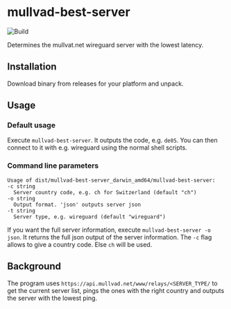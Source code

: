 # mullvad-best-server
![Build](https://github.com/bastiandoetsch/mullvad-best-server/actions/workflows/go.yml/badge.svg)

Determines the mullvat.net wireguard server with the lowest latency. 

## Installation

Download binary from releases for your platform and unpack.

## Usage
### Default usage
Execute `mullvad-best-server`. It outputs the code, e.g. `de05`. You can then connect to it with e.g. wireguard using the normal shell scripts.

### Command line parameters

```angular2html
Usage of dist/mullvad-best-server_darwin_amd64/mullvad-best-server:
-c string
  Server country code, e.g. ch for Switzerland (default "ch")
-o string
  Output format. 'json' outputs server json
-t string
  Server type, e.g. wireguard (default "wireguard")
```

If you want the full server information, execute `mullvad-best-server -o json`. It returns the full json output  of the server information.
The `-c` flag allows to give a country code. Else `ch` will be used.


## Background
The program uses `https://api.mullvad.net/www/relays/<SERVER_TYPE/` to get the current server list, pings the ones with the right country
and outputs the server with the lowest ping.

